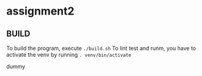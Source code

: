 # assignment2

## BUILD

To build the program, execute `./build.sh`
To lint test and runm, you have to activate the venv by running `. venv/bin/activate`

dummy
